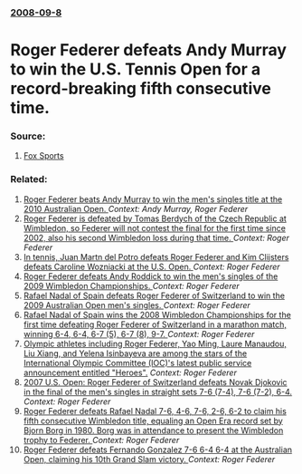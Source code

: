 ### [2008-09-8](/news/2008/09/8/index.md)

#  Roger Federer defeats Andy Murray to win the U.S. Tennis Open for a record-breaking fifth consecutive time. 




### Source:

1. [Fox Sports](http://msn.foxsports.com/tennis/story/8539492)

### Related:

1. [Roger Federer beats Andy Murray to win the men's singles title at the 2010 Australian Open. ](/news/2010/01/31/roger-federer-beats-andy-murray-to-win-the-men-s-singles-title-at-the-2010-australian-open.md) _Context: Andy Murray, Roger Federer_
2. [Roger Federer is defeated by Tomas Berdych of the Czech Republic at Wimbledon, so Federer will not contest the final for the first time since 2002, also his second Wimbledon loss during that time. ](/news/2010/06/30/roger-federer-is-defeated-by-toma-a-berdych-of-the-czech-republic-at-wimbledon-so-federer-will-not-contest-the-final-for-the-first-time-si.md) _Context: Roger Federer_
3. [ In tennis, Juan Martn del Potro defeats Roger Federer and Kim Clijsters defeats Caroline Wozniacki at the U.S. Open. ](/news/2009/09/14/in-tennis-juan-martin-del-potro-defeats-roger-federer-and-kim-clijsters-defeats-caroline-wozniacki-at-the-u-s-open.md) _Context: Roger Federer_
4. [ Roger Federer defeats Andy Roddick to win the men's singles of the 2009 Wimbledon Championships. ](/news/2009/07/5/roger-federer-defeats-andy-roddick-to-win-the-men-s-singles-of-the-2009-wimbledon-championships.md) _Context: Roger Federer_
5. [ Rafael Nadal of Spain defeats Roger Federer of Switzerland to win the 2009 Australian Open men's singles. ](/news/2009/02/1/rafael-nadal-of-spain-defeats-roger-federer-of-switzerland-to-win-the-2009-australian-open-men-s-singles.md) _Context: Roger Federer_
6. [ Rafael Nadal of Spain wins the 2008 Wimbledon Championships for the first time defeating Roger Federer of Switzerland in a marathon match, winning 6-4, 6-4, 6-7 (5), 6-7 (8), 9-7. ](/news/2008/07/6/rafael-nadal-of-spain-wins-the-2008-wimbledon-championships-for-the-first-time-defeating-roger-federer-of-switzerland-in-a-marathon-match.md) _Context: Roger Federer_
7. [ Olympic athletes including Roger Federer, Yao Ming, Laure Manaudou, Liu Xiang, and Yelena Isinbayeva are among the stars of the International Olympic Committee (IOC)'s latest public service announcement entitled "Heroes".](/news/2008/07/3/olympic-athletes-including-roger-federer-yao-ming-laure-manaudou-liu-xiang-and-yelena-isinbayeva-are-among-the-stars-of-the-internation.md) _Context: Roger Federer_
8. [ 2007 U.S. Open: Roger Federer of Switzerland defeats Novak Djokovic in the final of the men's singles in straight sets 7-6 (7-4), 7-6 (7-2), 6-4. ](/news/2007/09/9/2007-u-s-open-roger-federer-of-switzerland-defeats-novak-djokovic-in-the-final-of-the-men-s-singles-in-straight-sets-7-6-7-4-7-6-7-2.md) _Context: Roger Federer_
9. [Roger Federer defeats Rafael Nadal 7-6, 4-6, 7-6, 2-6, 6-2 to claim his fifth consecutive Wimbledon title, equaling an Open Era record set by Bjorn Borg in 1980. Borg was in attendance to present the Wimbledon trophy to Federer. ](/news/2007/07/8/roger-federer-defeats-rafael-nadal-7a6-4a6-7a6-2a6-6a2-to-claim-his-fifth-consecutive-wimbledon-title-equaling-an-open-era-re.md) _Context: Roger Federer_
10. [ Roger Federer defeats Fernando Gonzalez 7-6 6-4 6-4 at the Australian Open, claiming his 10th Grand Slam victory. ](/news/2007/01/28/roger-federer-defeats-fernando-gonzalez-7-6-6-4-6-4-at-the-australian-open-claiming-his-10th-grand-slam-victory.md) _Context: Roger Federer_
